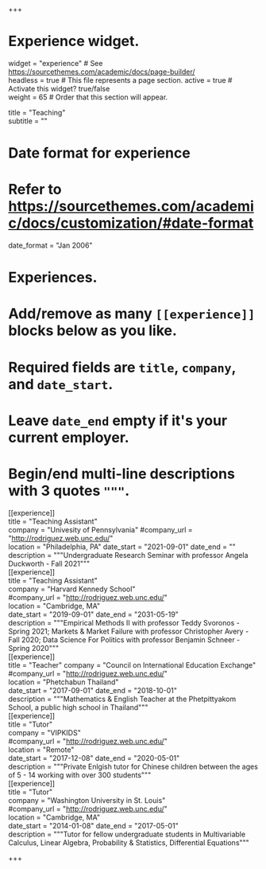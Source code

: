 +++	
# Experience widget.	
widget = "experience"  # See https://sourcethemes.com/academic/docs/page-builder/	
headless = true  # This file represents a page section.	
active = true  # Activate this widget? true/false	
weight = 65  # Order that this section will appear.	

title = "Teaching"	
subtitle = ""	

# Date format for experience	
#   Refer to https://sourcethemes.com/academic/docs/customization/#date-format	
date_format = "Jan 2006"	

# Experiences.	
#   Add/remove as many `[[experience]]` blocks below as you like.	
#   Required fields are `title`, `company`, and `date_start`.	
#   Leave `date_end` empty if it's your current employer.	
#   Begin/end multi-line descriptions with 3 quotes `"""`.
[[experience]]	
  title = "Teaching Assistant"	
  company = "Univesity of Pennsylvania"	
  #company_url = "http://rodriguez.web.unc.edu/"	
  location = "Philadelphia, PA"	
  date_start = "2021-09-01"	
  date_end = ""	
  description = """Undergraduate Research Seminar with professor Angela Duckworth - Fall 2021"""	
[[experience]]	
  title = "Teaching Assistant"	
  company = "Harvard Kennedy School"	
  #company_url = "http://rodriguez.web.unc.edu/"	
  location = "Cambridge, MA"	
  date_start = "2019-09-01"	
  date_end = "2031-05-19"	
  description = """Empirical Methods II with professor Teddy Svoronos - Spring 2021; Markets & Market Failure with professor Christopher Avery - Fall 2020; Data Science For Politics with professor Benjamin Schneer - Spring 2020"""	
[[experience]]	
  title = "Teacher"	
  company = "Council on International Education Exchange"	
  #company_url = "http://rodriguez.web.unc.edu/"	
  location = "Phetchabun Thailand"	
  date_start = "2017-09-01"	
  date_end = "2018-10-01"	
  description = """Mathematics & English Teacher at the Phetpittyakom School, a public high school in Thailand"""	
[[experience]]	
  title = "Tutor"	
  company = "VIPKIDS"	
  #company_url = "http://rodriguez.web.unc.edu/"	
  location = "Remote"	
  date_start = "2017-12-08"	
  date_end = "2020-05-01"	
  description = """Private Enlgish tutor for Chinese children between the ages of 5 - 14 working with over 300 students"""	
[[experience]]	
  title = "Tutor"	
  company = "Washington University in St. Louis"	
  #company_url = "http://rodriguez.web.unc.edu/"	
  location = "Cambridge, MA"	
  date_start = "2014-01-08"	
  date_end = "2017-05-01"	
  description = """Tutor for fellow undergraduate students in Multivariable Calculus, Linear Algebra, Probability & Statistics, Differential Equations"""	

+++
